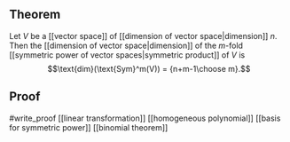 ## Theorem
Let $V$ be a [[vector space]] of [[dimension of vector space|dimension]] $n$.  Then the [[dimension of vector space|dimension]] of the $m$-fold [[symmetric power of vector spaces|symmetric product]] of $V$ is $$\text{dim}(\text{Sym}^m(V)) = {n+m-1\choose m}.$$ 
## Proof
#write_proof  [[linear transformation]] [[homogeneous polynomial]] [[basis for symmetric power]] [[binomial theorem]]